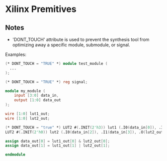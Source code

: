 # Xilinx Premitives

## Notes

- 'DONT_TOUCH' attribute is used to prevent the synthesis tool from optimizing away a specific module, submodule, or signal.

Examples:

```verilog
(* DONT_TOUCH = "TRUE" *) module test_module (
  ...
);
```

```verilog
(* DONT_TOUCH = "TRUE" *) reg signal;
```

```verilog
module my_module (
    input [3:0] data_in,
    output [1:0] data_out
);

wire [1:0] lut1_out;
wire [1:0] lut2_out;

(* DONT_TOUCH = "true" *) LUT2 #(.INIT(2'h3)) lut1 (.I0(data_in[0]), .I1(data_in[1]), .O(lut1_out[0]));
LUT2 #(.INIT(2'h0)) lut2 (.I0(data_in[2]), .I1(data_in[3]), .O(lut2_out[0]));

assign data_out[0] = lut1_out[0] & lut2_out[0];
assign data_out[1] = lut1_out[1] | lut2_out[1];

endmodule
```
